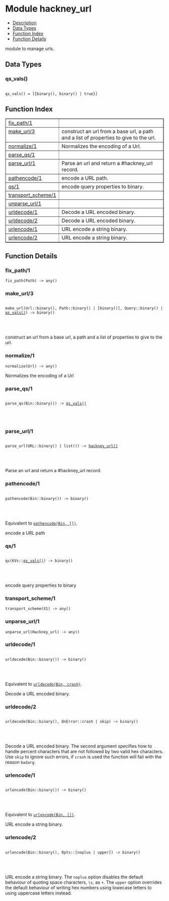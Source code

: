 

# Module hackney_url #
* [Description](#description)
* [Data Types](#types)
* [Function Index](#index)
* [Function Details](#functions)


module to manage urls.


<a name="types"></a>

## Data Types ##




### <a name="type-qs_vals">qs_vals()</a> ###



<pre><code>
qs_vals() = [{binary(), binary() | true}]
</code></pre>


<a name="index"></a>

## Function Index ##


<table width="100%" border="1" cellspacing="0" cellpadding="2" summary="function index"><tr><td valign="top"><a href="#fix_path-1">fix_path/1</a></td><td></td></tr><tr><td valign="top"><a href="#make_url-3">make_url/3</a></td><td> construct an url from a base url, a path and a list of
properties to give to the url.</td></tr><tr><td valign="top"><a href="#normalize-1">normalize/1</a></td><td>Normalizes the encoding of a Url.</td></tr><tr><td valign="top"><a href="#parse_qs-1">parse_qs/1</a></td><td></td></tr><tr><td valign="top"><a href="#parse_url-1">parse_url/1</a></td><td>Parse an url and return a #hackney_url record.</td></tr><tr><td valign="top"><a href="#pathencode-1">pathencode/1</a></td><td>encode a URL path.</td></tr><tr><td valign="top"><a href="#qs-1">qs/1</a></td><td>encode query properties to binary.</td></tr><tr><td valign="top"><a href="#transport_scheme-1">transport_scheme/1</a></td><td></td></tr><tr><td valign="top"><a href="#unparse_url-1">unparse_url/1</a></td><td></td></tr><tr><td valign="top"><a href="#urldecode-1">urldecode/1</a></td><td>Decode a URL encoded binary.</td></tr><tr><td valign="top"><a href="#urldecode-2">urldecode/2</a></td><td>Decode a URL encoded binary.</td></tr><tr><td valign="top"><a href="#urlencode-1">urlencode/1</a></td><td>URL encode a string binary.</td></tr><tr><td valign="top"><a href="#urlencode-2">urlencode/2</a></td><td>URL encode a string binary.</td></tr></table>


<a name="functions"></a>

## Function Details ##

<a name="fix_path-1"></a>

### fix_path/1 ###

`fix_path(Path) -> any()`


<a name="make_url-3"></a>

### make_url/3 ###


<pre><code>
make_url(Url::binary(), Path::binary() | [binary()], Query::binary() | <a href="#type-qs_vals">qs_vals()</a>) -&gt; binary()
</code></pre>

<br></br>


 construct an url from a base url, a path and a list of
properties to give to the url.
<a name="normalize-1"></a>

### normalize/1 ###

`normalize(Url) -> any()`

Normalizes the encoding of a Url
<a name="parse_qs-1"></a>

### parse_qs/1 ###


<pre><code>
parse_qs(Bin::binary()) -&gt; <a href="#type-qs_vals">qs_vals()</a>
</code></pre>

<br></br>



<a name="parse_url-1"></a>

### parse_url/1 ###


<pre><code>
parse_url(URL::binary() | list()) -&gt; <a href="#type-hackney_url">hackney_url()</a>
</code></pre>

<br></br>


Parse an url and return a #hackney_url record.
<a name="pathencode-1"></a>

### pathencode/1 ###


<pre><code>
pathencode(Bin::binary()) -&gt; binary()
</code></pre>

<br></br>


Equivalent to [`pathencode(Bin, [])`](#pathencode-2).

encode a URL path
<a name="qs-1"></a>

### qs/1 ###


<pre><code>
qs(KVs::<a href="#type-qs_vals">qs_vals()</a>) -&gt; binary()
</code></pre>

<br></br>


encode query properties to binary
<a name="transport_scheme-1"></a>

### transport_scheme/1 ###

`transport_scheme(X1) -> any()`


<a name="unparse_url-1"></a>

### unparse_url/1 ###

`unparse_url(Hackney_url) -> any()`


<a name="urldecode-1"></a>

### urldecode/1 ###


<pre><code>
urldecode(Bin::binary()) -&gt; binary()
</code></pre>

<br></br>


Equivalent to [`urldecode(Bin, crash)`](#urldecode-2).

Decode a URL encoded binary.
<a name="urldecode-2"></a>

### urldecode/2 ###


<pre><code>
urldecode(Bin::binary(), OnError::crash | skip) -&gt; binary()
</code></pre>

<br></br>


Decode a URL encoded binary.
The second argument specifies how to handle percent characters that are not
followed by two valid hex characters. Use `skip` to ignore such errors,
if `crash` is used the function will fail with the reason `badarg`.
<a name="urlencode-1"></a>

### urlencode/1 ###


<pre><code>
urlencode(Bin::binary()) -&gt; binary()
</code></pre>

<br></br>


Equivalent to [`urlencode(Bin, [])`](#urlencode-2).

URL encode a string binary.
<a name="urlencode-2"></a>

### urlencode/2 ###


<pre><code>
urlencode(Bin::binary(), Opts::[noplus | upper]) -&gt; binary()
</code></pre>

<br></br>


URL encode a string binary.
The `noplus` option disables the default behaviour of quoting space
characters, `\s`, as `+`. The `upper` option overrides the default behaviour
of writing hex numbers using lowecase letters to using uppercase letters
instead.
